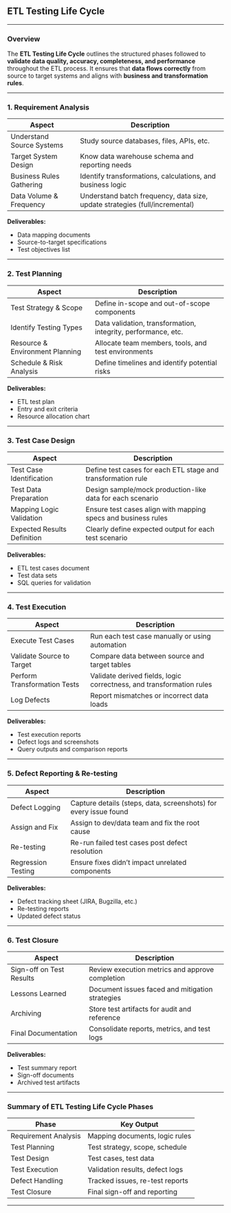 ## **ETL Testing Life Cycle**

---

### **Overview**

The **ETL Testing Life Cycle** outlines the structured phases followed to **validate data quality, accuracy, completeness, and performance** throughout the ETL process. It ensures that **data flows correctly** from source to target systems and aligns with **business and transformation rules**.

---

### **1. Requirement Analysis**

| Aspect                    | Description                                                                 |
| ------------------------- | --------------------------------------------------------------------------- |
| Understand Source Systems | Study source databases, files, APIs, etc.                                   |
| Target System Design      | Know data warehouse schema and reporting needs                              |
| Business Rules Gathering  | Identify transformations, calculations, and business logic                  |
| Data Volume & Frequency   | Understand batch frequency, data size, update strategies (full/incremental) |

**Deliverables:**

* Data mapping documents
* Source-to-target specifications
* Test objectives list

---

### **2. Test Planning**

| Aspect                          | Description                                                   |
| ------------------------------- | ------------------------------------------------------------- |
| Test Strategy & Scope           | Define in-scope and out-of-scope components                   |
| Identify Testing Types          | Data validation, transformation, integrity, performance, etc. |
| Resource & Environment Planning | Allocate team members, tools, and test environments           |
| Schedule & Risk Analysis        | Define timelines and identify potential risks                 |

**Deliverables:**

* ETL test plan
* Entry and exit criteria
* Resource allocation chart

---

### **3. Test Case Design**

| Aspect                      | Description                                                   |
| --------------------------- | ------------------------------------------------------------- |
| Test Case Identification    | Define test cases for each ETL stage and transformation rule  |
| Test Data Preparation       | Design sample/mock production-like data for each scenario     |
| Mapping Logic Validation    | Ensure test cases align with mapping specs and business rules |
| Expected Results Definition | Clearly define expected output for each test scenario         |

**Deliverables:**

* ETL test cases document
* Test data sets
* SQL queries for validation

---

### **4. Test Execution**

| Aspect                       | Description                                                          |
| ---------------------------- | -------------------------------------------------------------------- |
| Execute Test Cases           | Run each test case manually or using automation                      |
| Validate Source to Target    | Compare data between source and target tables                        |
| Perform Transformation Tests | Validate derived fields, logic correctness, and transformation rules |
| Log Defects                  | Report mismatches or incorrect data loads                            |

**Deliverables:**

* Test execution reports
* Defect logs and screenshots
* Query outputs and comparison reports

---

### **5. Defect Reporting & Re-testing**

| Aspect             | Description                                                      |
| ------------------ | ---------------------------------------------------------------- |
| Defect Logging     | Capture details (steps, data, screenshots) for every issue found |
| Assign and Fix     | Assign to dev/data team and fix the root cause                   |
| Re-testing         | Re-run failed test cases post defect resolution                  |
| Regression Testing | Ensure fixes didn’t impact unrelated components                  |

**Deliverables:**

* Defect tracking sheet (JIRA, Bugzilla, etc.)
* Re-testing reports
* Updated defect status

---

### **6. Test Closure**

| Aspect                   | Description                                     |
| ------------------------ | ----------------------------------------------- |
| Sign-off on Test Results | Review execution metrics and approve completion |
| Lessons Learned          | Document issues faced and mitigation strategies |
| Archiving                | Store test artifacts for audit and reference    |
| Final Documentation      | Consolidate reports, metrics, and test logs     |

**Deliverables:**

* Test summary report
* Sign-off documents
* Archived test artifacts

---

### **Summary of ETL Testing Life Cycle Phases**

| Phase                | Key Output                      |
| -------------------- | ------------------------------- |
| Requirement Analysis | Mapping documents, logic rules  |
| Test Planning        | Test strategy, scope, schedule  |
| Test Design          | Test cases, test data           |
| Test Execution       | Validation results, defect logs |
| Defect Handling      | Tracked issues, re-test reports |
| Test Closure         | Final sign-off and reporting    |

---
